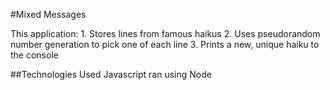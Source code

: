 #Mixed Messages

This application:
    1. Stores lines from famous haikus
    2. Uses pseudorandom number generation to pick one of each line
    3. Prints a new, unique haiku to the console

##Technologies Used
Javascript ran using Node